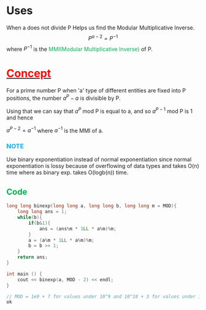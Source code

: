 
# Uses
When a does not divide P
Helps us find the Modular Multiplicative Inverse.
$$P^{a-2}= P^{-1} $$
where $P^{-1}$ is the <span style="color:rgb(0, 176, 80)">MMI(Modular Multiplicative Inverse)</span> of P.

# [<span style="color:rgb(255, 0, 0)">Concept</span>](https://www.youtube.com/watch?v=XPMzosLWGHo)

For a prime number P when 'a' type of different entities are fixed into P positions, the number $a^P - a$ is divisible by P.

Using that we can say that $a^P$ mod P is equal to a, and so $a^{P-1}$ mod P is 1 and hence

$a^{P-2}=a^{-1}$ where $a^{-1}$ is the MMI of a.


### <span style="color:rgb(0, 176, 240)">NOTE  </span> 
Use binary exponentiation instead of normal exponentiation since normal exponentiation is lossy because of overflowing of data types and takes O(n) time where as binary exp. takes O(logb(n)) time.

## <span style="color:rgb(0, 176, 80)">Code</span> 
```c++
long long binexp(long long a, long long b, long long m = MOD){
    long long ans = 1;
    while(b){
        if(b&1){
            ans = (ans%m * 1LL * a%m)%m;
        }
        a = (a%m * 1LL * a%m)%m;
        b = b >> 1;
    }
    return ans;
}

int main () {
    cout << binexp(a, MOD - 2) << endl;
}

// MOD = 1e9 + 7 for values under 10^9 and 10^18 + 3 for values under 10^18 
ok
```
